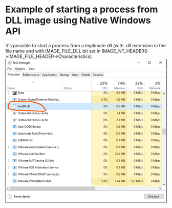 # Example of starting a process from DLL image using Native Windows API

It's possible to start a process from a legitimate dll (with .dll extension in the file name and with IMAGE_FILE_DLL bit set in IMAGE_NT_HEADERS->IMAGE_FILE_HEADER->Characteristics)
![Here's the how such a process looks from the TaskManager.](/example.png?raw=true "Start a process from DLL image with Native Windows API")
